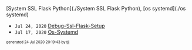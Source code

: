 [System SSL Flask Python](./System SSL Flask Python), [os systemd](./os systemd)

* <code>Jul 24, 2020</code> [Debug-Ssl-Flask-Setup](2020-07-24T20-14-55-debug-ssl-flask-setup.md)
* <code>Jul 17, 2020</code> [Os-Systemd](2020-07-17T08-22-51-os-systemd.md)


<sup><sub>generated 24 Jul 2020 20:19:43 by <a href='https://github.com/senorprogrammer/til'>til</a></sub></sup>
